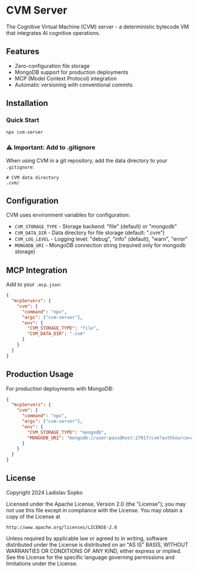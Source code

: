 # CVM Server

The Cognitive Virtual Machine (CVM) server - a deterministic bytecode VM that integrates AI cognitive operations.

## Features

- Zero-configuration file storage
- MongoDB support for production deployments
- MCP (Model Context Protocol) integration
- Automatic versioning with conventional commits

## Installation

### Quick Start

```bash
npx cvm-server
```

### ⚠️ Important: Add to .gitignore

When using CVM in a git repository, add the data directory to your `.gitignore`:

```gitignore
# CVM data directory
.cvm/
```

## Configuration

CVM uses environment variables for configuration:

- `CVM_STORAGE_TYPE` - Storage backend: "file" (default) or "mongodb"
- `CVM_DATA_DIR` - Data directory for file storage (default: ".cvm")
- `CVM_LOG_LEVEL` - Logging level: "debug", "info" (default), "warn", "error"
- `MONGODB_URI` - MongoDB connection string (required only for mongodb storage)

## MCP Integration

Add to your `.mcp.json`:

```json
{
  "mcpServers": {
    "cvm": {
      "command": "npx",
      "args": ["cvm-server"],
      "env": {
        "CVM_STORAGE_TYPE": "file",
        "CVM_DATA_DIR": ".cvm"
      }
    }
  }
}
```

## Production Usage

For production deployments with MongoDB:

```json
{
  "mcpServers": {
    "cvm": {
      "command": "npx",
      "args": ["cvm-server"],
      "env": {
        "CVM_STORAGE_TYPE": "mongodb",
        "MONGODB_URI": "mongodb://user:pass@host:27017/cvm?authSource=admin"
      }
    }
  }
}
```

## License

Copyright 2024 Ladislav Sopko

Licensed under the Apache License, Version 2.0 (the "License");
you may not use this file except in compliance with the License.
You may obtain a copy of the License at

    http://www.apache.org/licenses/LICENSE-2.0

Unless required by applicable law or agreed to in writing, software
distributed under the License is distributed on an "AS IS" BASIS,
WITHOUT WARRANTIES OR CONDITIONS OF ANY KIND, either express or implied.
See the License for the specific language governing permissions and
limitations under the License.